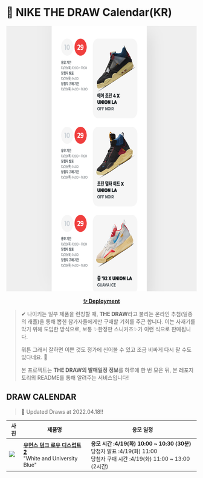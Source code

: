 # 👟 NIKE THE DRAW Calendar(KR)

<div align="center">
  <a href="https://junhoyeo.github.io/NIKE-THE-DRAW-Calendar/">
    <img src="./docs/images/preview.png" alt="Preview image of deployed application" height="700px" width="700px" />
  </a>
</div>

<p align="center">
  <a href="https://junhoyeo.github.io/NIKE-THE-DRAW-Calendar/">
    <strong>✨ Deployment</strong>
  </a>
</p>

> ✔ 나이키는 일부 제품을 런칭할 때, **THE DRAW**라고 불리는 온라인 추첨(일종의 래플)을 통해 뽑힌 참가자들에게만 구매할 기회를 주곤 합니다. 이는 사재기를 막기 위해 도입한 방식으로, 보통 ✨한정판 스니커즈✨가 이런 식으로 판매됩니다.
>
> 뭐튼 그래서 잘하면 이쁜 것도 정가에 신어볼 수 있고 조금 비싸게 다시 팔 수도 있다네요. 🤭
>
> 본 프로젝트는 **THE DRAW의 발매일정 정보**를 하루에 한 번 모은 뒤, 본 레포지토리의 README를 통해 알려주는 서비스입니다!

## DRAW CALENDAR

<!-- DRAW CALENDAR: START -->

> 👟 Updated Draws at 2022.04.18‼️

| 사진 | 제품명 | 응모 일정 |
| --- | ---- | ------- |
| <img src="https://static-breeze.nike.co.kr/kr/ko_kr/cmsstatic/product/DH4402-102/ec94c744-4b55-4377-9dc2-5e934aecbfbd_primary.jpg?snkrBrowse" width="256" /> | <a href="https://www.nike.com/kr/launch/t/women/fw/nike-sportswear/DH4402-102/CjN4R749GM44/w-nike-dunk-low-disrupt-2"><strong>우먼스 덩크 로우 디스럽트 2</strong><br /></a> "White and University Blue" | <strong>응모 시간 :4/19(화) 10:00 ~ 10:30 (30분)</strong><br />당첨자 발표 :4/19(화) 11:00<br />당첨자 구매 시간 :4/19(화) 11:00 ~ 13:00 (2시간) |

<!-- DRAW CALENDAR: END -->
